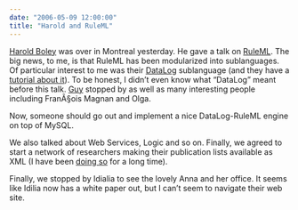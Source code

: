 ```yaml
---
date: "2006-05-09 12:00:00"
title: "Harold and RuleML"
---
```




[Harold Boley](http://www.cs.unb.ca/~boley/) was over in Montreal yesterday. He gave a talk on [RuleML](http://wiki.ruleml.org/index.php/RuleML_Home). The big news, to me, is that RuleML has been modularized into sublanguages. Of particular interest to me was their [DataLog](https://en.wikipedia.org/wiki/Datalog) sublanguage (and they have a [tutorial about it](http://ruleml.org/papers/tutorial-ruleml-20050513.html)). To be honest, I didn&rsquo;t even know what &ldquo;DataLog&rdquo; meant before this talk. [Guy](http://intra.info.uqam.ca/Members/tremblay_g) stopped by as well as many interesting people including FranÃ§ois Magnan and Olga.

Now, someone should go out and implement a nice DataLog-RuleML engine on top of MySQL. 

We also talked about Web Services, Logic and so on. Finally, we agreed to start a network of researchers making their publication lists available as XML (I have been [doing so](http://feeds.feedburner.com/DanielLemiresArticlesOnArxiv) for a long time).

Finally, we stopped by Idialia to see the lovely Anna and her office. It seems like Idilia now has a white paper out, but I can&rsquo;t seem to navigate their web site.

